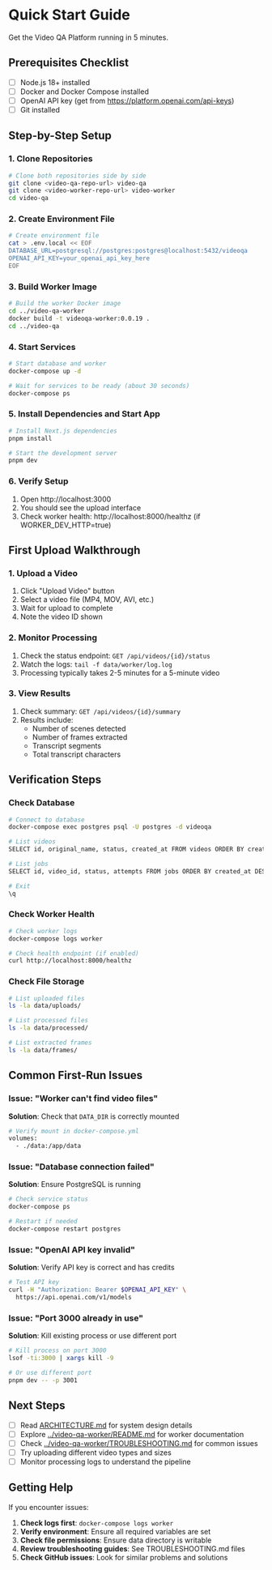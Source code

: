 # Quick Start Guide

Get the Video QA Platform running in 5 minutes.

## Prerequisites Checklist

- [ ] Node.js 18+ installed
- [ ] Docker and Docker Compose installed
- [ ] OpenAI API key (get from https://platform.openai.com/api-keys)
- [ ] Git installed

## Step-by-Step Setup

### 1. Clone Repositories
```bash
# Clone both repositories side by side
git clone <video-qa-repo-url> video-qa
git clone <video-worker-repo-url> video-worker
cd video-qa
```

### 2. Create Environment File
```bash
# Create environment file
cat > .env.local << EOF
DATABASE_URL=postgresql://postgres:postgres@localhost:5432/videoqa
OPENAI_API_KEY=your_openai_api_key_here
EOF
```

### 3. Build Worker Image
```bash
# Build the worker Docker image
cd ../video-qa-worker
docker build -t videoqa-worker:0.0.19 .
cd ../video-qa
```

### 4. Start Services
```bash
# Start database and worker
docker-compose up -d

# Wait for services to be ready (about 30 seconds)
docker-compose ps
```

### 5. Install Dependencies and Start App
```bash
# Install Next.js dependencies
pnpm install

# Start the development server
pnpm dev
```

### 6. Verify Setup
1. Open http://localhost:3000
2. You should see the upload interface
3. Check worker health: http://localhost:8000/healthz (if WORKER_DEV_HTTP=true)

## First Upload Walkthrough

### 1. Upload a Video
1. Click "Upload Video" button
2. Select a video file (MP4, MOV, AVI, etc.)
3. Wait for upload to complete
4. Note the video ID shown

### 2. Monitor Processing
1. Check the status endpoint: `GET /api/videos/{id}/status`
2. Watch the logs: `tail -f data/worker/log.log`
3. Processing typically takes 2-5 minutes for a 5-minute video

### 3. View Results
1. Check summary: `GET /api/videos/{id}/summary`
2. Results include:
   - Number of scenes detected
   - Number of frames extracted
   - Transcript segments
   - Total transcript characters

## Verification Steps

### Check Database
```bash
# Connect to database
docker-compose exec postgres psql -U postgres -d videoqa

# List videos
SELECT id, original_name, status, created_at FROM videos ORDER BY created_at DESC;

# List jobs
SELECT id, video_id, status, attempts FROM jobs ORDER BY created_at DESC;

# Exit
\q
```

### Check Worker Health
```bash
# Check worker logs
docker-compose logs worker

# Check health endpoint (if enabled)
curl http://localhost:8000/healthz
```

### Check File Storage
```bash
# List uploaded files
ls -la data/uploads/

# List processed files
ls -la data/processed/

# List extracted frames
ls -la data/frames/
```

## Common First-Run Issues

### Issue: "Worker can't find video files"
**Solution**: Check that `DATA_DIR` is correctly mounted
```bash
# Verify mount in docker-compose.yml
volumes:
  - ./data:/app/data
```

### Issue: "Database connection failed"
**Solution**: Ensure PostgreSQL is running
```bash
# Check service status
docker-compose ps

# Restart if needed
docker-compose restart postgres
```

### Issue: "OpenAI API key invalid"
**Solution**: Verify API key is correct and has credits
```bash
# Test API key
curl -H "Authorization: Bearer $OPENAI_API_KEY" \
  https://api.openai.com/v1/models
```

### Issue: "Port 3000 already in use"
**Solution**: Kill existing process or use different port
```bash
# Kill process on port 3000
lsof -ti:3000 | xargs kill -9

# Or use different port
pnpm dev -- -p 3001
```

## Next Steps

- [ ] Read [ARCHITECTURE.md](./ARCHITECTURE.md) for system design details
- [ ] Explore [../video-qa-worker/README.md](../video-qa-worker/README.md) for worker documentation
- [ ] Check [../video-qa-worker/TROUBLESHOOTING.md](../video-qa-worker/TROUBLESHOOTING.md) for common issues
- [ ] Try uploading different video types and sizes
- [ ] Monitor processing logs to understand the pipeline

## Getting Help

If you encounter issues:

1. **Check logs first**: `docker-compose logs worker`
2. **Verify environment**: Ensure all required variables are set
3. **Check file permissions**: Ensure data directory is writable
4. **Review troubleshooting guides**: See TROUBLESHOOTING.md files
5. **Check GitHub issues**: Look for similar problems and solutions
